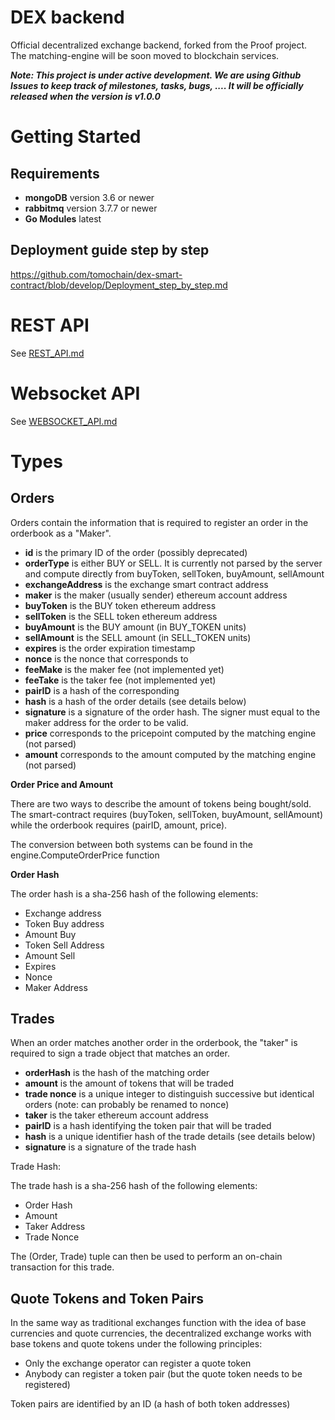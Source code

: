 # DEX backend

Official decentralized exchange backend, forked from the Proof project.  
The matching-engine will be soon moved to blockchain services.

_**Note: This project is under active development. We are using Github Issues to keep track of milestones, tasks, bugs, ....
It will be officially released when the version is v1.0.0**_

# Getting Started

## Requirements

- **mongoDB** version 3.6 or newer
- **rabbitmq** version 3.7.7 or newer
- **Go Modules** latest

## Deployment guide step by step

https://github.com/tomochain/dex-smart-contract/blob/develop/Deployment_step_by_step.md

# REST API

See [REST_API.md](REST_API.md)

# Websocket API

See [WEBSOCKET_API.md](WEBSOCKET_API.md)

# Types

## Orders

Orders contain the information that is required to register an order in the orderbook as a "Maker".

- **id** is the primary ID of the order (possibly deprecated)
- **orderType** is either BUY or SELL. It is currently not parsed by the server and compute directly from buyToken, sellToken, buyAmount, sellAmount
- **exchangeAddress** is the exchange smart contract address
- **maker** is the maker (usually sender) ethereum account address
- **buyToken** is the BUY token ethereum address
- **sellToken** is the SELL token ethereum address
- **buyAmount** is the BUY amount (in BUY_TOKEN units)
- **sellAmount** is the SELL amount (in SELL_TOKEN units)
- **expires** is the order expiration timestamp
- **nonce** is the nonce that corresponds to
- **feeMake** is the maker fee (not implemented yet)
- **feeTake** is the taker fee (not implemented yet)
- **pairID** is a hash of the corresponding
- **hash** is a hash of the order details (see details below)
- **signature** is a signature of the order hash. The signer must equal to the maker address for the order to be valid.
- **price** corresponds to the pricepoint computed by the matching engine (not parsed)
- **amount** corresponds to the amount computed by the matching engine (not parsed)

**Order Price and Amount**

There are two ways to describe the amount of tokens being bought/sold. The smart-contract requires (buyToken, sellToken, buyAmount, sellAmount) while the
orderbook requires (pairID, amount, price).

The conversion between both systems can be found in the engine.ComputeOrderPrice
function

**Order Hash**

The order hash is a sha-256 hash of the following elements:

- Exchange address
- Token Buy address
- Amount Buy
- Token Sell Address
- Amount Sell
- Expires
- Nonce
- Maker Address

## Trades

When an order matches another order in the orderbook, the "taker" is required
to sign a trade object that matches an order.

- **orderHash** is the hash of the matching order
- **amount** is the amount of tokens that will be traded
- **trade nonce** is a unique integer to distinguish successive but identical orders (note: can probably be renamed to nonce)
- **taker** is the taker ethereum account address
- **pairID** is a hash identifying the token pair that will be traded
- **hash** is a unique identifier hash of the trade details (see details below)
- **signature** is a signature of the trade hash

Trade Hash:

The trade hash is a sha-256 hash of the following elements:

- Order Hash
- Amount
- Taker Address
- Trade Nonce

The (Order, Trade) tuple can then be used to perform an on-chain transaction for this trade.

## Quote Tokens and Token Pairs

In the same way as traditional exchanges function with the idea of base
currencies and quote currencies, the decentralized exchange works with
base tokens and quote tokens under the following principles:

- Only the exchange operator can register a quote token
- Anybody can register a token pair (but the quote token needs to be registered)

Token pairs are identified by an ID (a hash of both token addresses)

